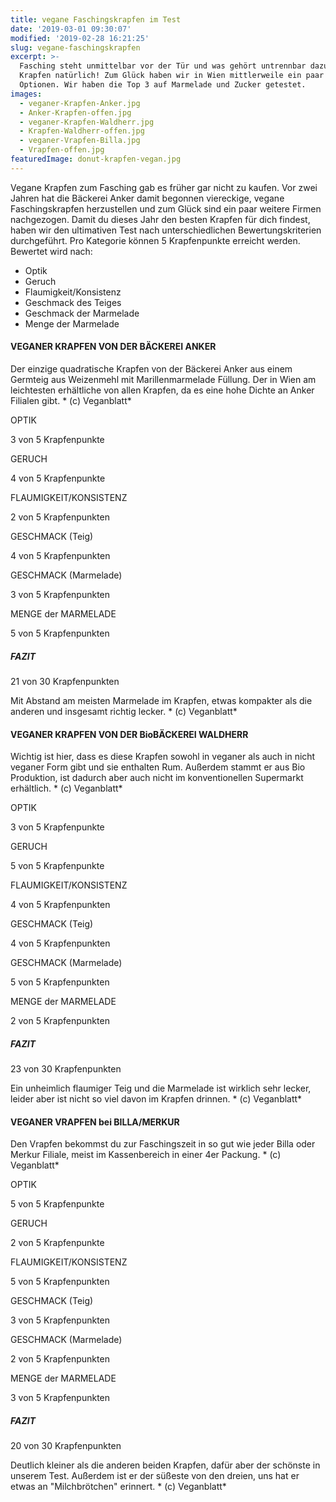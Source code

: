 ```yaml
---
title: vegane Faschingskrapfen im Test
date: '2019-03-01 09:30:07'
modified: '2019-02-28 16:21:25'
slug: vegane-faschingskrapfen
excerpt: >-
  Fasching steht unmittelbar vor der Tür und was gehört untrennbar dazu? Na
  Krapfen natürlich! Zum Glück haben wir in Wien mittlerweile ein paar vegane
  Optionen. Wir haben die Top 3 auf Marmelade und Zucker getestet. 
images:
  - veganer-Krapfen-Anker.jpg
  - Anker-Krapfen-offen.jpg
  - veganer-Krapfen-Waldherr.jpg
  - Krapfen-Waldherr-offen.jpg
  - veganer-Vrapfen-Billa.jpg
  - Vrapfen-offen.jpg
featuredImage: donut-krapfen-vegan.jpg
---
```


Vegane Krapfen zum Fasching gab es früher gar nicht zu kaufen. Vor zwei Jahren hat die Bäckerei Anker damit begonnen viereckige, vegane Faschingskrapfen herzustellen und zum Glück sind ein paar weitere Firmen nachgezogen. Damit du dieses Jahr den besten Krapfen für dich findest, haben wir den ultimativen Test nach unterschiedlichen Bewertungskriterien durchgeführt. Pro Kategorie können 5 Krapfenpunkte erreicht werden. Bewertet wird nach:

*   Optik
*   Geruch
*   Flaumigkeit/Konsistenz
*   Geschmack des Teiges
*   Geschmack der Marmelade
*   Menge der Marmelade

#### VEGANER KRAPFEN VON DER BÄCKEREI ANKER

Der einzige quadratische Krapfen von der Bäckerei Anker aus einem Germteig aus Weizenmehl mit Marillenmarmelade Füllung. Der in Wien am leichtesten erhältliche von allen Krapfen, da es eine hohe Dichte an Anker Filialen gibt. <!-- Image removed (no copyright): veganer-Krapfen-Anker-768x480.jpg --> \* (c) Veganblatt\*

OPTIK

3 von 5 Krapfenpunkte

GERUCH

4 von 5 Krapfenpunkte

FLAUMIGKEIT/KONSISTENZ

2 von 5 Krapfenpunkten

GESCHMACK (Teig)

4 von 5 Krapfenpunkten

GESCHMACK (Marmelade)

3 von 5 Krapfenpunkten

MENGE der MARMELADE

5 von 5 Krapfenpunkten

##### FAZIT

21 von 30 Krapfenpunkten

Mit Abstand am meisten Marmelade im Krapfen, etwas kompakter als die anderen und insgesamt richtig lecker. <!-- Image removed (no copyright): Anker-Krapfen-offen-768x480.jpg --> \* (c) Veganblatt\*

#### VEGANER KRAPFEN VON DER BioBÄCKEREI WALDHERR

Wichtig ist hier, dass es diese Krapfen sowohl in veganer als auch in nicht veganer Form gibt und sie enthalten Rum. Außerdem stammt er aus Bio Produktion, ist dadurch aber auch nicht im konventionellen Supermarkt erhältlich. <!-- Image removed (no copyright): veganer-Krapfen-Waldherr-768x480.jpg --> \* (c) Veganblatt\*

OPTIK

3 von 5 Krapfenpunkte

GERUCH

5 von 5 Krapfenpunkte

FLAUMIGKEIT/KONSISTENZ

4 von 5 Krapfenpunkten

GESCHMACK (Teig)

4 von 5 Krapfenpunkten

GESCHMACK (Marmelade)

5 von 5 Krapfenpunkten

MENGE der MARMELADE

2 von 5 Krapfenpunkten

##### FAZIT

23 von 30 Krapfenpunkten

Ein unheimlich flaumiger Teig und die Marmelade ist wirklich sehr lecker, leider aber ist nicht so viel davon im Krapfen drinnen. <!-- Image removed (no copyright): Krapfen-Waldherr-offen-768x480.jpg --> \* (c) Veganblatt\*

#### VEGANER VRAPFEN bei BILLA/MERKUR

Den Vrapfen bekommst du zur Faschingszeit in so gut wie jeder Billa oder Merkur Filiale, meist im Kassenbereich in einer 4er Packung. <!-- Image removed (no copyright): veganer-Vrapfen-Billa-768x480.jpg --> \* (c) Veganblatt\*

OPTIK

5 von 5 Krapfenpunkte

GERUCH

2 von 5 Krapfenpunkte

FLAUMIGKEIT/KONSISTENZ

5 von 5 Krapfenpunkten

GESCHMACK (Teig)

3 von 5 Krapfenpunkten

GESCHMACK (Marmelade)

2 von 5 Krapfenpunkten

MENGE der MARMELADE

3 von 5 Krapfenpunkten

##### FAZIT

20 von 30 Krapfenpunkten

Deutlich kleiner als die anderen beiden Krapfen, dafür aber der schönste in unserem Test. Außerdem ist er der süßeste von den dreien, uns hat er etwas an "Milchbrötchen" erinnert. <!-- Image removed (no copyright): Vrapfen-offen-768x480.jpg --> \* (c) Veganblatt\*
